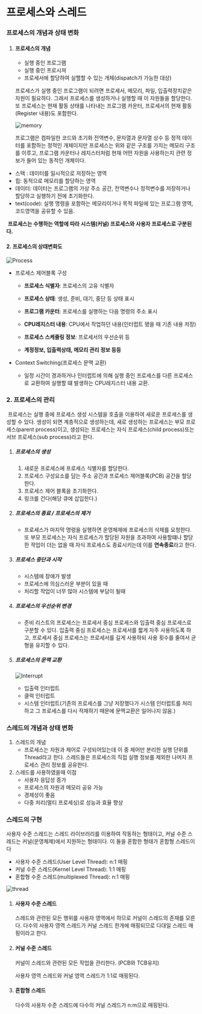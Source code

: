 # 프로세스와 스레드

### 프로세스의 개념과 상태 변화



1. #### 프로세스의 개념

   * 실행 중인 프로그램
   * 실행 중인 프로시져
   * 프로세서에 할당하여 실핼할 수 있는 개체(dispatch가 가능한 대상)


   프로세스가 실행 중인 프로그램이 되려면 프로세서, 메모리, 파일, 입출력장치같은 자원이 필요하다. 그래서 프로세스를 생성하거나 실행할 때 이 자원들을 할당한다. 또 프로세스는 현재 활동 상태를 나타내는 프로그램 카운터, 프로세서의 현재 활동(Register 내용)도 포함한다.

   

   ![memory](image/memory.jpg)

   프로그램은 컴파일한 코드와 초기화 전역변수, 문자열과 문자열 상수 등 정적 데이터를 포함하는 정적인 개체이지만 프로세스는 위와 같은 구조를 가지는 메모리 구조를 이루고, 프로그램 카운터나 레지스터처럼 현재 어떤 자원을 사용하는지 관련 정보가 들어 있는 동적인 개체이다.



* 스택 : 데이터를 일시적으로 저장하는 영역
* 힙: 동적으로 메모리를 할당하는 영역
* 데이터: 데이터는 프로그램의 가상 주소 공간, 전역변수나 정적변수를 저장하거나 할당하고 실행하기 전에 초기화한다.
* text(code): 실행 명령을 포함하는 메모리이거나 목적 파일에 있는 프로그램 영역, 코드영역을 공유할 수 있음.



​	**프로세스는 수행하는 역할에 따라 시스템(커널) 프로세스와 사용자 프로세스로 구분된다.**





#### 2. 프로세스의 상태변화도



![Process](image/Process.png)



* 프로세스 제어블록 구성
  * **프로세스 식별자**: 프로세스의 고유 식별자

  * **프로세스 상태**: 생성, 준비, 대기, 중단 등 상태 표시

  * **프로그램 카운터**: 프로세스를 실행하는 다음 명령의 주소 표시

  * **CPU레지스터 내용**: CPU에서 작업하던 내용(인터럽트 됐을 때 기존 내용 저장)

  * **프로세스 스케줄링 정보**: 프로세서의 우선순위 등

  * **계정정보, 입출력상태, 메모리 관리 정보 등등**

    

* Context Switching(프로세스 문맥 교환)

  * 일정 시간이 경과하거나 인터럽트에 의해 실행 중인 프로세스를 다른 프로세스로 교환하여 실행할 떄 발생하는 CPU레지스터 내용 교환.

    

### 2. 프로세스의 관리

​	프로세스는 실행 중에 프로세스 생성 시스템을 호출을 이용하여 새로운 프로세스를 생성할 수 있다. 생성이 되면 계층적으로 생성하는데, 새로 생성하는 프로세스는 부모 프로세스(parent process)이고, 생성되는 프로세스는 자식 프로세스(child process)또는 서브 프로세스(sub process)라고 한다.



1. ##### 프로세스의 생성

   1. 새로운 프로세스에 프로세스 식별자를 할당한다.
   2. 프로세스 구성요소를 담는 주소 공간과 프로세스 제어블록(PCB) 공간을 할당한다.
   3. 프로세스 제어 블록을 초기화한다.
   4. 링크를 건다(해당 큐에 삽입한다.)

2. ##### 프로세스의 종료 / 프로세스의 제거

   * 프로세스가 마지막 명령을 실행하면 운영체제에 프로세스의 삭제를 요청한다. 또 부모 프로세스는 자식 프로세스가 할당된 자원을 초과하여 사용할떄나 할당한 작업이 더는 없을 때 자식 프로세스도 종료시키는데 이를 **연속종료**라고 한다.

3. ##### 프로세스 중단과 시작

   * 시스템에 장애가 발생
   * 프로세스에 의심스러운 부분이 있을 때
   * 처리할 작업이 너무 많아 시스템에 부담이 될때

4. ##### 프로세스의 우선순위 변경

   * 준비 리스트의 프로세스는 프로세서 중심 프로세스와 입출력 중심 프로세스로 구분할 수 있다. 입출력 중심 프로세스는 프로세서를 짧게 자주 사용하도록 하고, 프로세서 중심 프로세스는 프로세서를 길게 사용하되 사용 횟수를 줄여서 균형을 유지할 수 있다.

5. ##### 프로세스의 문맥 교환

   ![Interrupt](image/Interrupt.png)
   

   * 입출력 인터럽트
   * 클럭 인터럽트
   * 시스템 인터럽트(기존의 프로세스를 그냥 저장했다가 시스템 인터럽트를 처리하고 그 프로세스를 다시 적재하기 때문에 문맥교환은 일어나지 않음.)



### 스레드의 개념과 상태 변화

1. 스레드의 개념
   * 프로세스는 자원과 제어로 구성되어있는데 이 중 제어만 분리한 실행 단위를 Thread라고 한다. 스레드들은 프로세스의 직접 실행 정보를 제외한 나머지 프로세스 관리 정보를 공유한다.
2. 스레드를 사용하였을때 이점
   * 사용자 응답성 증가
   * 프로세스의 자원과 메모리 공유 가능
   * 경제성이 좋음
   * 다중 처리(멀티 프로세싱)로 성능과 효율 향상



### 스레드의 구현

사용자 수준 스레드는 스레드 라이브러리를 이용하여 작동하는 형태이고, 커널 수준 스레드는 커널(운영체제)에서 지원하는 형태이다. 이 둘을 혼합한 형태가 혼합형 스레드이다

* 사용자 수준 스레드(User Level Thread): n:1 매핑
* 커널 수준 스레드(Kernel Level Thread): 1:1 매핑
* 혼합형 수준 스레드(multiplexed Thread): n:1 매핑



![thread](image/thread.png)

1. #### 사용자 수준 스레드

   스레드와 관련된 모든 행위를 사용자 영역에서 하므로 커널이 스레드의 존재를 모른다.  다수의 사용자 영역 스레드가 커널 스레드 한개에 매핑되므로 다대일 스레드 매핑이라고 한다.

   
   

2. #### 커널 수준 스레드

   커널이 스레드와 관련된 모든 작업을 관리한다. (PCB와 TCB유지)

   사용자 영역 스레드와 커널 영역 스레드가 1:1로 매핑된다.

   
   

3. #### 혼합형 스레드

   다수의 사용자 수준 스레드에 다수의 커널 스레드가 n:m으로 매핑된다.












